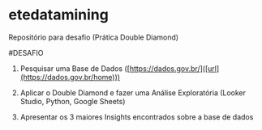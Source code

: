 # etedatamining
Repositório para desafio (Prática Double Diamond)

#DESAFIO

1) Pesquisar uma Base de Dados ([https://dados.gov.br/]([url](https://dados.gov.br/home)))

2) Aplicar o Double Diamond e fazer uma Análise Exploratória (Looker Studio, Python, Google Sheets)

3) Apresentar os 3 maiores Insights encontrados sobre a base de dados 
